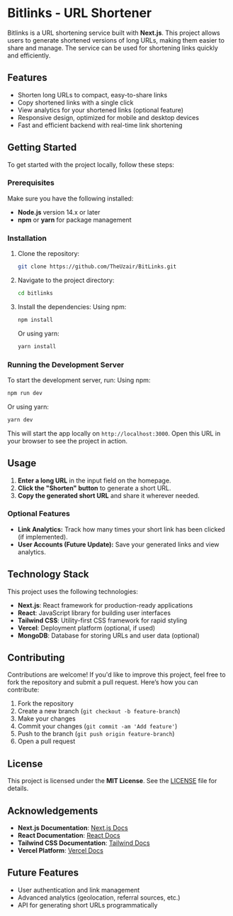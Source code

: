 # Bitlinks - URL Shortener

Bitlinks is a URL shortening service built with **Next.js**. This project allows users to generate shortened versions of long URLs, making them easier to share and manage. The service can be used for shortening links quickly and efficiently.

## Features

- Shorten long URLs to compact, easy-to-share links
- Copy shortened links with a single click
- View analytics for your shortened links (optional feature)
- Responsive design, optimized for mobile and desktop devices
- Fast and efficient backend with real-time link shortening

## Getting Started

To get started with the project locally, follow these steps:

### Prerequisites

Make sure you have the following installed:

- **Node.js** version 14.x or later
- **npm** or **yarn** for package management

### Installation

1. Clone the repository:
   ```bash
   git clone https://github.com/TheUzair/BitLinks.git
   ```

2. Navigate to the project directory:
   ```bash
   cd bitlinks
   ```

3. Install the dependencies:
   Using npm:
   ```bash
   npm install
   ```
   Or using yarn:
   ```bash
   yarn install
   ```

### Running the Development Server

To start the development server, run:
Using npm:
```bash
npm run dev
```
Or using yarn:
```bash
yarn dev
```

This will start the app locally on `http://localhost:3000`. Open this URL in your browser to see the project in action.

## Usage

1. **Enter a long URL** in the input field on the homepage.
2. **Click the "Shorten" button** to generate a short URL.
3. **Copy the generated short URL** and share it wherever needed.

### Optional Features

- **Link Analytics:** Track how many times your short link has been clicked (if implemented).
- **User Accounts (Future Update):** Save your generated links and view analytics.

## Technology Stack

This project uses the following technologies:

- **Next.js**: React framework for production-ready applications
- **React**: JavaScript library for building user interfaces
- **Tailwind CSS**: Utility-first CSS framework for rapid styling
- **Vercel**: Deployment platform (optional, if used)
- **MongoDB**: Database for storing URLs and user data (optional)

## Contributing

Contributions are welcome! If you'd like to improve this project, feel free to fork the repository and submit a pull request. Here’s how you can contribute:

1. Fork the repository
2. Create a new branch (`git checkout -b feature-branch`)
3. Make your changes
4. Commit your changes (`git commit -am 'Add feature'`)
5. Push to the branch (`git push origin feature-branch`)
6. Open a pull request

## License

This project is licensed under the **MIT License**. See the [LICENSE](LICENSE) file for details.

## Acknowledgements

- **Next.js Documentation**: [Next.js Docs](https://nextjs.org/docs)
- **React Documentation**: [React Docs](https://reactjs.org/docs)
- **Tailwind CSS Documentation**: [Tailwind Docs](https://tailwindcss.com/docs)
- **Vercel Platform**: [Vercel Docs](https://vercel.com/docs)

## Future Features

- User authentication and link management
- Advanced analytics (geolocation, referral sources, etc.)
- API for generating short URLs programmatically